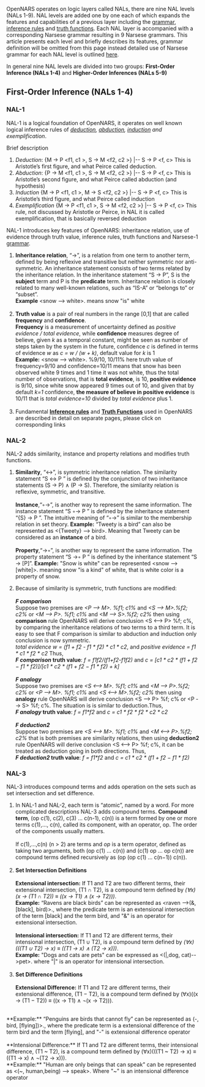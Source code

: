 OpenNARS operates on logic layers called NALs, there are nine NAL levels (NALs 1-9). NAL levels are added one by one each of which expands the features and capabilities of a previous layer including the [grammar](https://github.com/opennars/opennars/wiki/Narsese-Grammar,-Language-of-OpenNARS), [inference rules](https://github.com/opennars/opennars/wiki/Revision-and-Choice-Rules) and [truth functions](https://github.com/opennars/opennars/wiki/Truth-Functions). Each NAL layer is accompanied with a corresponding Narsese  grammar resulting in 9 Narsese grammars. This article presents each level and briefly describes its features, grammar definition will be omitted from this page instead detailed use of Narsese grammar for each NAL level is outlined [here](https://github.com/opennars/opennars/wiki/Narsese-Grammar,-Language-of-OpenNARS).

In general nine NAL levels are divided into two groups: **First-Order Inference (NALs 1-4)** and **Higher-Order Inferences (NALs 5-9)**

## First-Order Inference (NALs 1-4)
### NAL-1

NAL-1 is a logical foundation of OpenNARS, it operates on well known logical inference rules of _[deduction](https://en.wikipedia.org/wiki/Deductive_reasoning), [abduction](https://en.wikipedia.org/wiki/Abductive_reasoning), [induction](https://en.wikipedia.org/wiki/Inductive_reasoning) and exemplification_. 

Brief description
1. _Deduction_: {M → P <f1, c1 >, S → M <f2, c2 >} |-- S → P <f, c>
This is Aristotle’s first figure, and what Peirce called deduction.
2. _Abduction_:  {P → M <f1, c1 >, S → M <f2, c2 >} |-- S → P <f, c>
This is Aristotle’s second figure, and what Peirce called abduction
(and hypothesis)
3. _Induction_ {M → P <f1, c1 >, M → S <f2, c2 >} |-- S → P <f, c>
This is Aristotle’s third figure, and what Peirce called induction
4. _Exemplification_ {M → P <f1, c1 >, S → M <f2, c2 >} |-- S → P <f, c>
This rule, not discussed by Aristotle or Peirce, in NAL it is called
exemplification, that is basically reversed deduction

NAL-1 introduces key features of OpenNARS: inheritance relation, use of evidence through truth value, inference rules, truth functions and Narsese-1 [grammar]((https://github.com/opennars/opennars/wiki/Narsese-Grammar,-Language-of-OpenNARS)). <br/>
1. **Inheritance relation**, “→”, is a relation from one term to another term, defined by being reflexive and transitive but neither symmetric nor anti-symmetric. An inheritance statement consists of two terms related by the inheritance relation. In the inheritance statement “S → P”, S is the **subject** term and P is the **predicate** term. Inheritance relation is closely related to many well-known relations, such as “IS-A” or “belongs to” or “subset”.<br/>
**Example** <snow --> white>.  means snow "is"  white<br/><br/>
2. **Truth value** is a pair of real numbers in the range [0,1] that are called **frequency** and **confidence**.
<br/>**Frequency** is a measurement of uncertainty defined as _positive evidence / total evidence_, while **confidence** measures degree of believe, given _k_ as a temporal constant, might be seen as number of steps taken by the system in the future, confidence _c_ is defined in terms of evidence _w_ as _c = w / (w + k)_, default value for _k_ is 1 <br/>
**Example:** <snow --> white>. %9/10, 10/11% here truth value of frequency=9/10 and confidence=10/11 means that snow has been observed white 9 times and 1 time it was not white, thus the total number of observations, that is **total evidence**, is 10, **positive evidence** is 9/10, since white snow appeared 9 times out of 10, and given that by default _k=1_ confidence, **the measure of believe in positive evidence** is 10/11 that is _total evidence=10_ divided by _total evidence_ plus 1.<br/><br/>
3. Fundamental **[Inference rules](https://github.com/opennars/opennars/wiki/Revision-and-Choice-Rules)** and **[Truth Functions](https://github.com/opennars/opennars/wiki/Truth-Functions)** used in OpenNARS are described in detail on separate pages, please click on corresponding links

### NAL-2
NAL-2 adds similarity, instance and property relations and modifies truth functions. 
1. **Similarity**, “↔”, is symmetric inheritance relation. The similarity statement “S ↔ P ” is defined by the conjunction of two inheritance statements (S → P) ∧ (P → S). Therefore, the similarity relation is reflexive, symmetric, and transitive.
<br/><br/>
**Instance**,“◦→”, is another way to represent the same information. The instance statement “S ◦→ P ” is defined by the inheritance statement “{S} → P ”. The intuitive meaning of “◦→” is similar to the membership relation in set theory. **Example:** “Tweety is a bird” can also be represented as <{Tweety} --> bird>. Meaning that Tweety can be considered as an **instance** of a bird.
<br/><br/>
**Property**,“→◦”, is another way to represent the same information. The property statement “S →◦ P ” is defined by the inheritance statement “S → [P]”. **Example:** "Snow is white" can be represented <snow --> [white]>. meaning snow "is a kind" of white, that is white color is a property of snow.

2. Because of similarity is symmetric, truth functions are modified: 
<br/><br/>
**_F comparison_**<br/>
Suppose two premises are  _\<P --> M\>. %f1; c1%_ and _\<S --> M\>.%f2; c2%_ or _\<M --> P\>. %f1; c1%_ and _\<M --> S\>.%f2; c2%_ then using **comparison** rule OpenNARS will derive conclusion  \<S <--> P\> %f; c%, by comparing the inheritance relations of two terms to a third term. It is easy to see that F comparison is similar to abduction and induction only conclusion is now symmetric.<br/> 
_total evidence w = (f1 + f2 - f1 * f2) * c1 * c2_, and _positive evidence = f1 * c1 * f2 * c2_ Thus, <br/>
**_F comparison_ truth value**: _f = f1*f2/(f1+f2-f1*f2)_ and _c = [c1 * c2 * (f1 + f2 − f1 * f2)]/[c1 * c2 * (f1 + f2 − f1 * f2) + k]_
<br/><br/>
**_F analogy_**<br/> 
Suppose two premises are  _\<S <--> M\>. %f1; c1%_ and _\<M --> P\>.%f2; c2%_ or _\<P --> M\>. %f1; c1%_ and _\<S <--> M\>.%f2; c2%_ then using **analogy** rule OpenNARS will derive conclusion  \<S --> P\> %f; c% or \<P --> S\> %f; c%. The situation is is similar to deduction.Thus, <br/>
**_F analogy_ truth value**: _f = f1*f2_ and _c = c1 * f2 * f2 * c2 * c2_
<br/><br/>
**_F deduction2_**<br/>
Suppose two premises are  _\<S <--> M\>. %f1; c1%_ and _\<M <--> P\>.%f2; c2%_ that is both premises are similarity relations, then using **deduction2** rule OpenNARS will derive conclusion  \<S <--> P\> %f; c%, it can be treated as deduction going in both directions. Thus, <br/>
**_F deduction2_ truth value**: _f = f1*f2_ and _c = c1 * c2 * (f1 + f2 − f1 * f2)_

### NAL-3
NAL-3 introduces compound terms and adds operation on the sets such as set intersection and set difference.
1. In NAL-1 and NAL-2, each term is “atomic”, named by a word. For more complicated descriptions NAL-3 adds compound terms. **Compound term**, (op c(1), c(2), c(3) ... c(n-1), c(n)) is a term formed by one or more terms c(1),..., c(n), called its component, with an operator, op. The order of the components usually matters.
<br/><br/>
If c(1),...,c(n) (n > 2) are terms and _op_ is a term operator, defined as taking two arguments, both (op c(1) ... c(n)) and (c(1) op ... op c(n)) are compound terms defined recursively as (op (op c(1) ... c(n−1)) c(n)).
<br/><br/>
2. **Set Intersection Definitions**
<br/><br/>
**Extensional intersection:** If T1 and T2 are two different terms, their extensional intersection, (T1 ∩ T2), is a compound term defined by _(∀x)(x → (T1 ∩ T2)) ≡ ((x → T1) ∧ (x → T2)))_.<br/>
**Example:** “Ravens are black birds” can be represented as <raven -->(&,[black], bird)>., where the predicate term is an extensional intersection of the term [black] and the term bird, and "&" is an operator for extensional intersection.
<br/><br/>
**Intensional intersection:** If T1 and T2 are different terms, their intensional intersection, (T1 ∪ T2), is a compound term defined by _(∀x)(((T1 ∪ T2) → x) ≡ ((T1 → x) ∧ (T2 → x)))_.<br/>
**Example:** "Dogs and cats are pets" can be expressed as <(|,dog, cat)-->pet>. where "|" is an operator for intensional intersection.
<br/><br/>
3. **Set Difference Definitions**
<br/><br/>
**Extensional Difference:** If T1 and T2 are different terms, their extensional difference, (T1 − T2), is a compound term defined by (∀x)((x → (T1 − T2)) ≡ ((x → T1) ∧ ¬(x → T2))).
<br/>
**Example:** “Penguins are birds that cannot fly” can be represented as <penguin --> (-, bird, [flying])>., where the predicate term is a extensional difference of the term bird and the term [flying], and "-" is extensional difference operator
<br/><br/>
**Intensional Difference:** If T1 and T2 are different terms, their intensional difference, (T1 ~ T2), is a compound term defined by (∀x)(((T1 ~ T2) → x) ≡ ((T1 → x) ∧ ¬(T2 → x))).
<br/>
**Example:** "Human are only beings that can speak" can be represented as <(~, human,being) --> speak>. Where "~" is an intensional difference operator
<br/><br/>